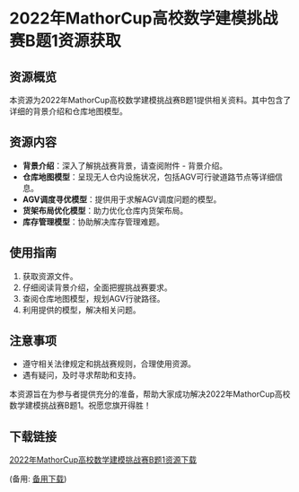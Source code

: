 # 2022年MathorCup高校数学建模挑战赛B题1资源获取

## 资源概览

本资源为2022年MathorCup高校数学建模挑战赛B题1提供相关资料。其中包含了详细的背景介绍和仓库地图模型。

## 资源内容

- **背景介绍**：深入了解挑战赛背景，请查阅附件 - 背景介绍。
- **仓库地图模型**：呈现无人仓内设施状况，包括AGV可行驶道路节点等详细信息。
- **AGV调度寻优模型**：提供用于求解AGV调度问题的模型。
- **货架布局优化模型**：助力优化仓库内货架布局。
- **库存管理模型**：协助解决库存管理难题。

## 使用指南

1. 获取资源文件。
2. 仔细阅读背景介绍，全面把握挑战赛要求。
3. 查阅仓库地图模型，规划AGV行驶路径。
4. 利用提供的模型，解决相关问题。

## 注意事项

- 遵守相关法律规定和挑战赛规则，合理使用资源。
- 遇有疑问，及时寻求帮助和支持。

本资源旨在为参与者提供充分的准备，帮助大家成功解决2022年MathorCup高校数学建模挑战赛B题1。祝愿您旗开得胜！

## 下载链接
[2022年MathorCup高校数学建模挑战赛B题1资源下载](https://pan.quark.cn/s/0c48f5bf5e3c) 

(备用: [备用下载](https://pan.baidu.com/s/1zqB-dbhK-jaD5r18bYhezA?pwd=1234))
